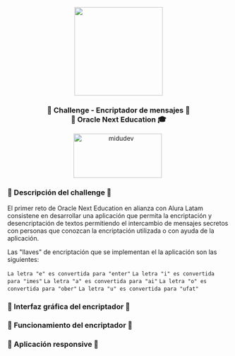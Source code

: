<p align="center" width="300">
    <img align="center" width="200" src="https://i.ibb.co/BgCh98K/Imagen.png" />
    <h3 align="center">🔑 Challenge - Encriptador de mensajes 🔐 <br> 🍵 Oracle Next Education 🎓 </h3>
 </p>
 <p align="center">
   <a href="https://twitch.tv/midudev" target="blank" style='margin-right:4px'>
    <img align="center" src="https://www.alejandrolopezparra.es/img/posts/GitHub-Pages.png" alt="midudev" height="100px" width="200px" />
  </a>

</p>
 
### 🔑 Descripción del challenge 🔐

El primer reto de Oracle Next Education en alianza con Alura Latam consistene en desarrollar una aplicación que permita la encriptación y desencriptación de textos permitiendo el intercambio de mensajes secretos con personas que conozcan la encriptación utilizada o con ayuda de la aplicación.

Las "llaves" de encriptación que se implementan el la aplicación son las siguientes:

`La letra "e" es convertida para "enter"`
`La letra "i" es convertida para "imes"`
`La letra "a" es convertida para "ai"`
`La letra "o" es convertida para "ober"`
`La letra "u" es convertida para "ufat"`

### 🔑 Interfaz gráfica del encriptador 🔐

### 🔑 Funcionamiento del encriptador 🔐

### 🔑 Aplicación responsive 🔐

